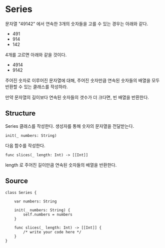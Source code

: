 # Series

문자열 "49142" 에서 연속한 3개의 숫자들을 고를 수 있는 경우는 아래와 같다.

- 491
- 914
- 142

4개를 고르면 아래와 같을 것이다.

- 4914
- 9142

주어진 숫자로 이루어진 문자열에 대해, 주어진 숫자만큼 연속된 숫자들의 배열을 모두 반환할 수 있는 클래스를 작성하라.

만약 문자열의 길이보다 연속된 숫자들의 갯수가 더 크다면, 빈 배열을 반환한다.

## Structure

Series 클래스를 작성한다. 생성자를 통해 숫자의 문자열을 전달받는다.

    init(_ numbers: String)

다음 함수를 작성한다.

    func slices(_ length: Int) -> [[Int]]

length 로 주어진 길이만큼 연속된 숫자들의 배열을 반환한다.

## Source 

    class Series {

        var numbers: String

        init(_ numbers: String) {
            self.numbers = numbers
        }

        func slices(_ length: Int) -> [[Int]] {
            /* write your code here */
        }
    }
